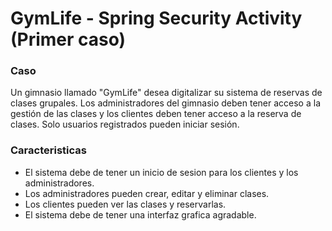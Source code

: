 # GymLife - Spring Security Activity (Primer caso) 


### Caso
Un gimnasio llamado "GymLife" desea digitalizar su sistema de reservas de clases grupales.
Los administradores del gimnasio deben tener acceso a la gestión de las clases y los
clientes deben tener acceso a la reserva de clases. Solo usuarios registrados pueden iniciar
sesión.


### Caracteristicas

- El sistema debe de tener un inicio de sesion para los clientes y los administradores.
- Los administradores pueden crear, editar y eliminar clases.
- Los clientes pueden ver las clases y reservarlas.
- El sistema debe de tener una interfaz grafica agradable.
